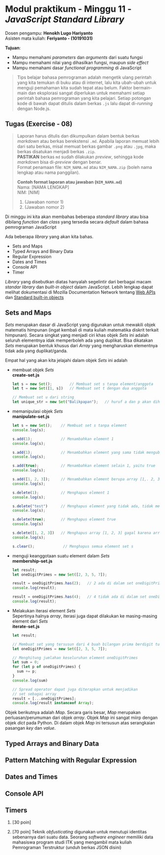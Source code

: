 # Modul praktikum - Minggu 11 - *JavaScript Standard Library*

Dosen pengampu: **Henokh Lugo Hariyanto**  
Asisten mata kuliah: **Feriyanto - (10191031)**

**Tujuan**:
- Mampu memahami *parameters* dan *arguments* dari suatu fungsi
- Mampu memahami nilai yang dihasilkan fungsi, maupun *side effect*
- Mampu memahami dasar *functional programming* di JavaScript

> Tips belajar bahasa pemrograman adalah mengetik ulang perintah yang kita 
> temukan di buku atau di internet, lalu kita ubah-ubah untuk menguji pemahaman
> kita sudah tepat atau belum. Faktor bermain-main dan eksplorasi sangat 
> diperlukan untuk memahami setiap perintah bahasa pemrograman yang kita pelajari.
> Setiap potongan kode di bawah dapat ditulis dalam berkas `.js` lalu
> dapat di-*running* dengan Node.js.



## Tugas (Exercise - 08)
> Laporan harus ditulis dan dikumpulkan dalam bentuk berkas 
> *markdown* atau berkas berekstensi `.md`. Apabila laporan memuat lebih 
> dari satu berkas, misal memuat berkas gambar `.png` atau `.jpg`, maka
> berkas disatukan menjadi berkas `.zip`.   
> **PASTIKAN** berkas `md` sudah dilakukan *preview*, sehingga kode *markdown*
> bisa di-*preview* dengan benar.  
> Format penamaan file: `NIM_NAMA.md` atau `NIM_NAMA.zip` (boleh nama
> lengkap atau nama panggilan).
> 
> **Contoh format laporan atau jawaban (`NIM_NAMA.md`)**    
> Nama: [NAMA LENGKAP]   
> NIM: [NIM]
> 1. (Jawaban nomor 1)
> 2. (Jawaban nomor 2)

Di minggu ini kita akan membahas beberapa *standard library* atau bisa
dibilang *function* dan *class* yang tersedia secara *default* dalam
bahasa pemrograman JavaScript

Ada beberapa *library* yang akan kita bahas. 
- Sets and Maps
- Typed Arrays and Binary Data
- Regular Expression
- Dates and Times
- Console API
- Timer

*Library* yang disebutkan diatas hanyalah segelintir dari berbagai macam
*standar library* dan *built-in object* dalam JavaScript. Lebih lengkap dapat
melihat dokumentasi di Mozilla Documentation Network tentang 
[Web APIs](https://developer.mozilla.org/en-US/docs/Web/API) 
dan [Standard built-in objects](https://developer.mozilla.org/en-US/docs/Web/JavaScript/Reference/Global_Objects)

## Sets and Maps

*Sets* merupakan dasar di JavaScript yang digunakan untuk mewakili
objek matematis himpunan (ingat kembali di mata kuliah matematika
diskrit terkait himpunan). Secara singkat yang menjadi ciri khas
objek *Sets* ini adalah seluruh elementnya idak memperboleh
ada yang duplikat. Bisa dikatakan *Sets* merupakan bentuk
khusus dari *Array* yang mengharuskan elementnya tidak ada yang 
duplikat/ganda.

Empat hal yang akan kita jelajahi dalam objek *Sets* ini adalah
- membuat objek *Sets*    
  **create-set.js**     
  ```js
  let s = new Set();        // Membuat set s tanpa element/anggota
  let t = new Set([1, s])   // Membuat set t dengan dua anggota

  // Membuat set u dari string
  let unique_str = new Set("Balikpapan");   // huruf a dan p akan dihitung sekali
  ```

- memanipulasi objek *Sets*      
  **manipulate-set.js**    
  ```js
  let s = new Set();    // Membuat set s tanpa element
  console.log(s);

  s.add(1);             // Menambahkan element 1
  console.log(s);

  s.add(1);             // Menambahkan element yang sama tidak mengubah apapun
  console.log(s);

  s.add(true);          // Menambahkan element selain 1, yaitu true
  console.log(s);

  s.add([1, 2, 3]);     // Menambahkan element berupa array [1,. 2, 3]
  console.log(s);

  s.delete(1);          // Menghapus element 1
  console.log(s);

  s.delete("test")      // Menghapus element yang tidak ada, tidak mengubah apapun
  console.log(s);

  s.delete(true);       // Menghapus element true
  console.log(s)

  s.delete([1, 2, 3])   // Menghapus array [1, 2, 3] gagal karena array yang dicari dan yang ada di set s memiliki referensi yang berebeda
  console.log(s);

  s.clear();             // Menghapus semua element set s
  ```

- menguji keanggotaan suatu element dalam *Sets*     
  **membership-set.js**    
  ```js
  let result;
  let oneDigitPrimes = new Set([2, 3, 5, 7]);

  result = oneDigitPrimes.has(2);   // 2 ada di dalam set oneDigitPrimes
  console.log(result);

  result = oneDigitPrimes.has(4);   // 4 tidak ada di dalam set oneDigitPrimes
  console.log(result);
  ```

- Melakukan iterasi element *Sets*   
  Sepertinya halnya *array*, iterasi juga dapat dilakukan ke masing-masing
  element dari *Sets*    
  **iterate-set.js**
  ```js
  let result;
  
  // Membuat set yang tersusun dari 4 buah bilangan prima berdigit tunggal
  let oneDigitPrimes = new Set([2, 3, 5, 7]);

  // Menghitung jumlahan keseluruhan element oneDigitPrimes
  let sum = 0;
  for (let p of oneDigitPrimes) {
    sum += p;
  }
  console.log(sum)

  // Spread operator dapat juga diterapkan untuk menjadikan
  // set sebagai array
  result = [...oneDigitPrimes];
  console.log(result instanceof Array);
  ```


Objek berikutnya adalah *Map*. Secara garis besar, *Map* merupakan
perluasan/perumuman dari objek *array*. Objek *Map* ini sangat
miirp dengan objek *dict* pada Python. Di dalam objek *Map* ini
tersusun atas serangkaian pasangan *key* dan *value*.


## Typed Arrays and Binary Data

## Pattern Matching with Regular Expression

## Dates and Times

## Console API

## Timers

1. [30 poin]

2. [70 poin] Teknik *obfusticating* digunakan untuk menutupi identitas
   sebenarnya dari suatu data. Seorang *software engineer* memiliki data
   mahasiswa program studi ITK yang mengambil mata kuliah 
   Pemrograman Terstruktur (unduh berkas JSON disini)